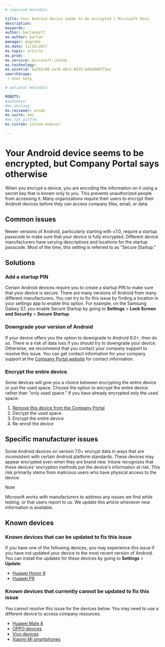 ```yaml
---
# required metadata

title: Your Android device seems to be encrypted | Microsoft Docs
description: 
keywords:
author: barlanmsft
ms.author: barlan
manager: angrobe
ms.date: 11/14/2017
ms.topic: article
ms.prod:
ms.service: microsoft-intune
ms.technology:
ms.assetid: ba593c08-1a78-4013-8525-b45a948772ec
searchScope:
 - User help

# optional metadata

ROBOTS:  
#audience:
#ms.devlang:
ms.reviewer: arnab
ms.suite: ems
#ms.tgt_pltfrm:
ms.custom: intune-enduser

---
```



# Your Android device seems to be encrypted, but Company Portal says otherwise

When you encrypt a device, you are encoding the information on it using a secret key that is known only to you. This prevents unauthorized people from accessing it. Many organizations require their users to encrypt their Android devices before they can access company files, email, or data.

## Common issues

Newer versions of Android, particularly starting with v7.0, require a startup passcode to make sure that your device is fully encrypted. Different device manufacturers have varying descriptions and locations for the startup passcode. Most of the time, this setting is referred to as "Secure Startup." 

## Solutions

### Add a startup PIN

Certain Android devices require you to create a startup PIN to make sure that your device is secure. There are many versions of Android from many different manufacturers. You can try to fix this issue by finding a location in your settings app to enable this option. For example, on the Samsung Galaxy S7, you enable Secure Startup by going to **Settings** > **Lock Screen and Security** > **Secure Startup**.  

### Downgrade your version of Android

If your device offers you the option to downgrade to Android 6.0+, then do so. There is a risk of data loss if you should try to downgrade your device. Otherwise, we recommend that you contact your company support to resolve this issue. You can get contact information for your company support at the [Company Portal website](https://portal.manage.microsoft.com) for contact information.

### Encrypt the entire device

Some devices will give you a choice between encrypting the entire device or just the used space. Choose the option to encrypt the entire device rather than "only used space." If you have already encrypted only the used space:

1. [Remove this device from the Company Portal](unenroll-your-device-from-intune-android.md)
2. Decrypt the used space
3. Encrypt the entire device
4. Re-enroll the device

## Specific manufacturer issues

Some Android devices on version 7.0+ encrypt data in ways that are inconsistent with certain Android platform standards. These devices may appear encrypted even when they are brand new. Intune recognizes that these devices' encryption methods put the device's information at risk. This risk primarily stems from malicious users who have physical access to the device.

> [!Note]
> Microsoft works with manufacturers to address any issues we find while testing, or that users report to us. We update this article whenever new information is available. 

## Known devices

### Known devices that can be updated to fix this issue

If you have one of the following devices, you may experience this issue if you have not updated your device to the most recent version of Android. You can install the updates for these devices by going to **Settings** > **Update**. 

- [Huawei Honor 8](http://consumer.huawei.com/en/support/mobile-phones/honor8_en-sup.htm)
- [Huawei P9](http://consumer.huawei.com/en/phones/p9/)

### Known devices that currently cannot be updated to fix this issue

You cannot resolve this issue for the devices below. You may need to use a different device to access company resources. 

- [Huawei Mate 8](https://consumer.huawei.com/en/mobile-phones/mate8/index.htm)
- [OPPO devices](http://www.oppo.com/en/smartphones)
- [Vivo devices](https://www.vivo.co.in)
- [Xiaomi Mi smartphones](https://xiaomi-mi.com/mi-smartphones/)
